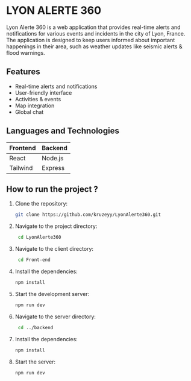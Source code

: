 # LYON ALERTE 360

Lyon Alerte 360 is a web application that provides real-time alerts and notifications for various events and incidents in the city of Lyon, France. The application is designed to keep users informed about important happenings in their area, such as weather updates like seismic alerts & flood warnings.

## Features

- Real-time alerts and notifications
- User-friendly interface
- Activities & events
- Map integration
- Global chat

## Languages and Technologies

| Frontend | Backend |
| -------- | ------- |
| React    | Node.js |
| Tailwind | Express |

## How to run the project ?

1. Clone the repository:

   ```bash
   git clone https://github.com/kruzeyy/LyonAlerte360.git
   ```

2. Navigate to the project directory:
   ```bash
    cd LyonAlerte360
   ```
3. Navigate to the client directory:

   ```bash
    cd Front-end
   ```

4. Install the dependencies:

   ```bash
   npm install
   ```

5. Start the development server:

   ```bash
   npm run dev
   ```

6. Navigate to the server directory:
   ```bash
    cd ../backend
   ```
7. Install the dependencies:
   ```bash
   npm install
   ```
8. Start the server:
   ```bash
   npm run dev
   ```
